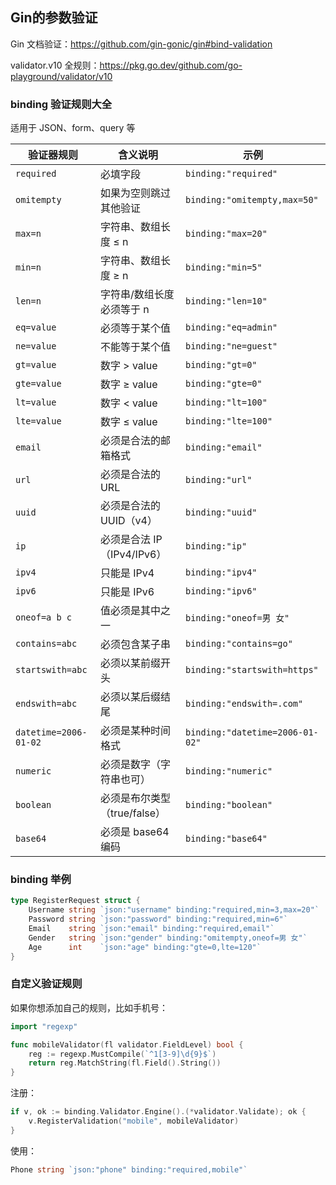 ## Gin的参数验证

Gin 文档验证：https://github.com/gin-gonic/gin#bind-validation

validator.v10 全规则：https://pkg.go.dev/github.com/go-playground/validator/v10

### binding 验证规则大全

适用于 JSON、form、query 等

| 验证器规则            | 含义说明                     | 示例                            |
| --------------------- | ---------------------------- | ------------------------------- |
| `required`            | 必填字段                     | `binding:"required"`            |
| `omitempty`           | 如果为空则跳过其他验证       | `binding:"omitempty,max=50"`    |
| `max=n`               | 字符串、数组长度 ≤ n         | `binding:"max=20"`              |
| `min=n`               | 字符串、数组长度 ≥ n         | `binding:"min=5"`               |
| `len=n`               | 字符串/数组长度必须等于 n    | `binding:"len=10"`              |
| `eq=value`            | 必须等于某个值               | `binding:"eq=admin"`            |
| `ne=value`            | 不能等于某个值               | `binding:"ne=guest"`            |
| `gt=value`            | 数字 > value                 | `binding:"gt=0"`                |
| `gte=value`           | 数字 ≥ value                 | `binding:"gte=0"`               |
| `lt=value`            | 数字 < value                 | `binding:"lt=100"`              |
| `lte=value`           | 数字 ≤ value                 | `binding:"lte=100"`             |
| `email`               | 必须是合法的邮箱格式         | `binding:"email"`               |
| `url`                 | 必须是合法的 URL             | `binding:"url"`                 |
| `uuid`                | 必须是合法的 UUID（v4）      | `binding:"uuid"`                |
| `ip`                  | 必须是合法 IP（IPv4/IPv6）   | `binding:"ip"`                  |
| `ipv4`                | 只能是 IPv4                  | `binding:"ipv4"`                |
| `ipv6`                | 只能是 IPv6                  | `binding:"ipv6"`                |
| `oneof=a b c`         | 值必须是其中之一             | `binding:"oneof=男 女"`         |
| `contains=abc`        | 必须包含某子串               | `binding:"contains=go"`         |
| `startswith=abc`      | 必须以某前缀开头             | `binding:"startswith=https"`    |
| `endswith=abc`        | 必须以某后缀结尾             | `binding:"endswith=.com"`       |
| `datetime=2006-01-02` | 必须是某种时间格式           | `binding:"datetime=2006-01-02"` |
| `numeric`             | 必须是数字（字符串也可）     | `binding:"numeric"`             |
| `boolean`             | 必须是布尔类型（true/false） | `binding:"boolean"`             |
| `base64`              | 必须是 base64 编码           | `binding:"base64"`              |

### binding 举例

```go
type RegisterRequest struct {
	Username string `json:"username" binding:"required,min=3,max=20"`
	Password string `json:"password" binding:"required,min=6"`
	Email    string `json:"email" binding:"required,email"`
	Gender   string `json:"gender" binding:"omitempty,oneof=男 女"`
	Age      int    `json:"age" binding:"gte=0,lte=120"`
}
```



### 自定义验证规则

如果你想添加自己的规则，比如手机号：

```go
import "regexp"

func mobileValidator(fl validator.FieldLevel) bool {
	reg := regexp.MustCompile(`^1[3-9]\d{9}$`)
	return reg.MatchString(fl.Field().String())
}
```

注册：

```go
if v, ok := binding.Validator.Engine().(*validator.Validate); ok {
	v.RegisterValidation("mobile", mobileValidator)
}
```

使用：

```go
Phone string `json:"phone" binding:"required,mobile"`
```